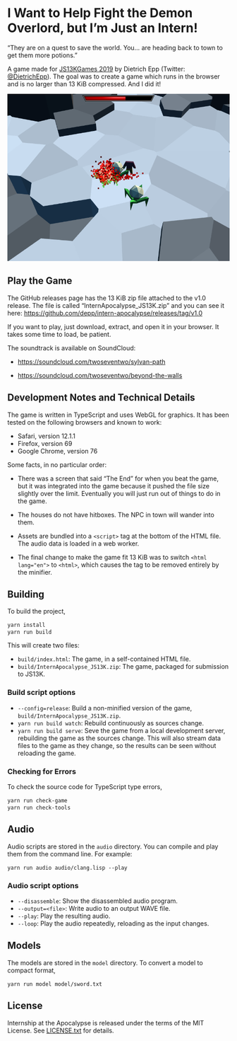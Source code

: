 # I Want to Help Fight the Demon Overlord, but I’m Just an Intern!

“They are on a quest to save the world. You… are heading back to town to get them more potions.”

A game made for [JS13KGames 2019](http://js13kgames.com/) by Dietrich Epp (Twitter: [@DietrichEpp](https://twitter.com/DietrichEpp)). The goal was to create a game which runs in the browser and is no larger than 13 KiB compressed. And I did it!

![Game screenshot](shot1.png)

## Play the Game

The GitHub releases page has the 13 KiB zip file attached to the v1.0 release. The file is called “InternApocalypse_JS13K.zip” and you can see it here: https://github.com/depp/intern-apocalypse/releases/tag/v1.0

If you want to play, just download, extract, and open it in your browser. It takes some time to load, be patient.

The soundtrack is available on SoundCloud:

- https://soundcloud.com/twoseventwo/sylvan-path

- https://soundcloud.com/twoseventwo/beyond-the-walls

## Development Notes and Technical Details

The game is written in TypeScript and uses WebGL for graphics. It has been tested on the following browsers and known to work:

- Safari, version 12.1.1
- Firefox, version 69
- Google Chrome, version 76

Some facts, in no particular order:

- There was a screen that said “The End” for when you beat the game, but it was integrated into the game because it pushed the file size slightly over the limit. Eventually you will just run out of things to do in the game.

- The houses do not have hitboxes. The NPC in town will wander into them.

- Assets are bundled into a `<script>` tag at the bottom of the HTML file. The audio data is loaded in a web worker.

- The final change to make the game fit 13 KiB was to switch `<html lang="en">` to `<html>`, which causes the tag to be removed entirely by the minifier.

## Building

To build the project,

```shell
yarn install
yarn run build
```

This will create two files:

- `build/index.html`: The game, in a self-contained HTML file.
- `build/InternApocalypse_JS13K.zip`: The game, packaged for submission to JS13K.

### Build script options

- `--config=release`: Build a non-minified version of the game, `build/InternApocalypse_JS13K.zip`.
- `yarn run build watch`: Rebuild continuously as sources change.
- `yarn run build serve`: Seve the game from a local development server, rebuilding the game as the sources change. This will also stream data files to the game as they change, so the results can be seen without reloading the game.

### Checking for Errors

To check the source code for TypeScript type errors,

```shell
yarn run check-game
yarn run check-tools
```

## Audio

Audio scripts are stored in the `audio` directory. You can compile and play them from the command line. For example:

```shell
yarn run audio audio/clang.lisp --play
```

### Audio script options

- `--disassemble`: Show the disassembled audio program.
- `--output=<file>`: Write audio to an output WAVE file.
- `--play`: Play the resulting audio.
- `--loop`: Play the audio repeatedly, reloading as the input changes.

## Models

The models are stored in the `model` directory. To convert a model to compact format,

```shell
yarn run model model/sword.txt
```

## License

Internship at the Apocalypse is released under the terms of the MIT License. See [LICENSE.txt](LICENSE.txt) for details.
